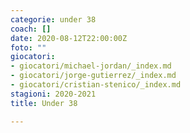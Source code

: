 ```yaml
---
categorie: under 38
coach: []
date: 2020-08-12T22:00:00Z
foto: ""
giocatori:
- giocatori/michael-jordan/_index.md
- giocatori/jorge-gutierrez/_index.md
- giocatori/cristian-stenico/_index.md
stagioni: 2020-2021
title: Under 38

---
```

